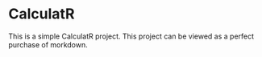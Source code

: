 # CalculatR
This is a simple CalculatR project. This project can be viewed as a perfect purchase of morkdown.
